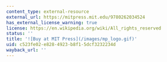 ```yaml
---
content_type: external-resource
external_url: https://mitpress.mit.edu/9780262034524
has_external_license_warning: true
license: https://en.wikipedia.org/wiki/All_rights_reserved
status: ''
title: '![Buy at MIT Press](/images/mp_logo.gif)'
uid: c523fe02-e828-4923-b8f1-5dcf3232234d
wayback_url: ''
---
```

